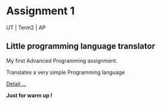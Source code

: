 # Assignment 1

<span style="white-space:pre">UT   |   Term2   |   AP </span>


## Little programming language translator
My first Advanced Programming assignment.

Translates a very simple Programming language 
<br> 

<a href="https://github.com/ali-em/AP-AS1/blob/master/description/Assignment%201.pdf">
Detail ... 
</a>

<b>Just for warm up !</b>
